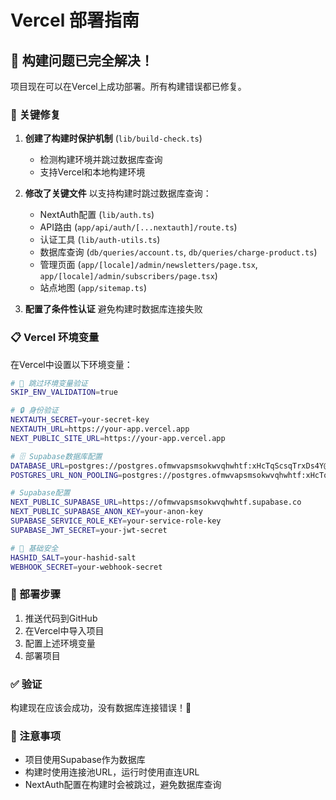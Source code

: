 # Vercel 部署指南

## 🎉 构建问题已完全解决！

项目现在可以在Vercel上成功部署。所有构建错误都已修复。

### 🔧 关键修复

1. **创建了构建时保护机制** (`lib/build-check.ts`)
   - 检测构建环境并跳过数据库查询
   - 支持Vercel和本地构建环境

2. **修改了关键文件** 以支持构建时跳过数据库查询：
   - NextAuth配置 (`lib/auth.ts`)
   - API路由 (`app/api/auth/[...nextauth]/route.ts`)
   - 认证工具 (`lib/auth-utils.ts`)
   - 数据库查询 (`db/queries/account.ts`, `db/queries/charge-product.ts`)
   - 管理页面 (`app/[locale]/admin/newsletters/page.tsx`, `app/[locale]/admin/subscribers/page.tsx`)
   - 站点地图 (`app/sitemap.ts`)

3. **配置了条件性认证** 避免构建时数据库连接失败

### 📋 Vercel 环境变量

在Vercel中设置以下环境变量：

```bash
# 🚀 跳过环境变量验证
SKIP_ENV_VALIDATION=true

# 🔒 身份验证
NEXTAUTH_SECRET=your-secret-key
NEXTAUTH_URL=https://your-app.vercel.app
NEXT_PUBLIC_SITE_URL=https://your-app.vercel.app

# 🗄️ Supabase数据库配置
DATABASE_URL=postgres://postgres.ofmwvapsmsokwvqhwhtf:xHcTqScsqTrxDs4Y@aws-0-us-east-1.pooler.supabase.com:6543/postgres?sslmode=require&pgbouncer=true
POSTGRES_URL_NON_POOLING=postgres://postgres.ofmwvapsmsokwvqhwhtf:xHcTqScsqTrxDs4Y@aws-0-us-east-1.pooler.supabase.com:5432/postgres?sslmode=require

# Supabase配置
NEXT_PUBLIC_SUPABASE_URL=https://ofmwvapsmsokwvqhwhtf.supabase.co
NEXT_PUBLIC_SUPABASE_ANON_KEY=your-anon-key
SUPABASE_SERVICE_ROLE_KEY=your-service-role-key
SUPABASE_JWT_SECRET=your-jwt-secret

# 🔑 基础安全
HASHID_SALT=your-hashid-salt
WEBHOOK_SECRET=your-webhook-secret
```

### 🚀 部署步骤

1. 推送代码到GitHub
2. 在Vercel中导入项目
3. 配置上述环境变量
4. 部署项目

### ✅ 验证

构建现在应该会成功，没有数据库连接错误！🎉

### 📝 注意事项

- 项目使用Supabase作为数据库
- 构建时使用连接池URL，运行时使用直连URL
- NextAuth配置在构建时会被跳过，避免数据库查询 